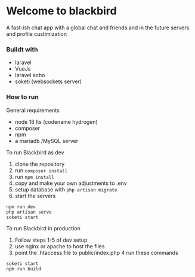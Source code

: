 # Welcome to blackbird
A fast-ish chat app with a global chat and friends and in the future servers and profile custimization

### Buildt with 
- laravel
- VueJs
- laravel echo
- soketi (websockets server)

### How to run
General requirements
- node 18 lts (codename hydrogen)
- composer
- npm
- a mariadb /MySQL server

To run Blackbird as dev
1. clone the repository 
2. run ``` composer install ```
3. run ``` npm install ```
4. copy and make your own adjustments to .env
5. setup database with ``` php artisan migrate ```
6. start the servers
```
npm run dev
php artisan serve 
soketi start
```

To run Blackbird in production
1. Follow steps 1-5 of dev setup
2. use nginx or apache to host the files
3. point the .htaccess file to public/index.php
4 run these commands
``` 
soketi start
npm run build 
```

